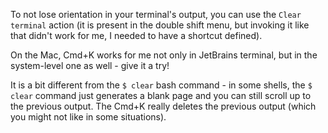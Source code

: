 <!-- START doctoc generated TOC please keep comment here to allow auto update -->
<!-- DON'T EDIT THIS SECTION, INSTEAD RE-RUN doctoc TO UPDATE -->



<!-- END doctoc generated TOC please keep comment here to allow auto update -->

To not lose orientation in your terminal's output, you can use the `Clear terminal` action (it is present in the double shift menu, but invoking it like that didn't work for me, I needed to have a shortcut defined).

On the Mac, Cmd+K works for me not only in JetBrains terminal, but in the system-level one as well - give it a try!

It is a bit different from the `$ clear` bash command - in some shells, the `$ clear` command just generates a blank page and you can still scroll up to the previous output. The Cmd+K really deletes the previous output (which you might not like in some situations).
